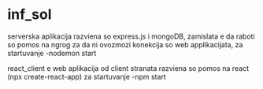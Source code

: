 # inf_sol

serverska aplikacija razviena so express.js i mongoDB, zamislata e da raboti so pomos na ngrog za da ni ovozmozi konekcija so web applikacijata,
za startuvanje -nodemon start

react_client e web aplikacija od client stranata razviena so pomos na react (npx create-react-app) 
za startuvanje -npm start
